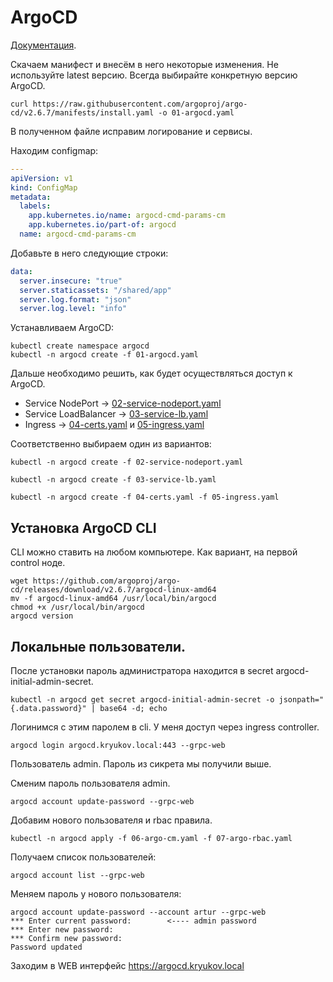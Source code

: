# ArgoCD

[Документация](https://argo-cd.readthedocs.io/en/stable/).

Скачаем манифест и внесём в него некоторые изменения. Не используйте latest версию. Всегда выбирайте 
конкретную версию ArgoCD.

```shell
curl https://raw.githubusercontent.com/argoproj/argo-cd/v2.6.7/manifests/install.yaml -o 01-argocd.yaml
```

В полученном файле исправим логирование и сервисы.

Находим configmap:

```yaml
---
apiVersion: v1
kind: ConfigMap
metadata:
  labels:
    app.kubernetes.io/name: argocd-cmd-params-cm
    app.kubernetes.io/part-of: argocd
  name: argocd-cmd-params-cm
```

Добавьте в него следующие строки:

```yaml
data:
  server.insecure: "true"
  server.staticassets: "/shared/app"
  server.log.format: "json"
  server.log.level: "info"
```

Устанавливаем ArgoCD:

```shell
kubectl create namespace argocd
kubectl -n argocd create -f 01-argocd.yaml
```

Дальше необходимо решить, как будет осуществляться доступ к ArgoCD.
* Service NodePort -> [02-service-nodeport.yaml](02-service-nodeport.yaml)
* Service LoadBalancer -> [03-service-lb.yaml](03-service-lb.yaml)
* Ingress -> [04-certs.yaml](04-certs.yaml) и [05-ingress.yaml](05-ingress.yaml)

Соответственно выбираем один из вариантов:

```shell
kubectl -n argocd create -f 02-service-nodeport.yaml
```

```shell
kubectl -n argocd create -f 03-service-lb.yaml
```

```shell
kubectl -n argocd create -f 04-certs.yaml -f 05-ingress.yaml
```

## Установка ArgoCD CLI

CLI можно ставить на любом компьютере. Как вариант, на первой 
control ноде.

```shell
wget https://github.com/argoproj/argo-cd/releases/download/v2.6.7/argocd-linux-amd64
mv -f argocd-linux-amd64 /usr/local/bin/argocd
chmod +x /usr/local/bin/argocd
argocd version
```

## Локальные пользователи.

После установки пароль администратора находится в secret argocd-initial-admin-secret. 

```shell
kubectl -n argocd get secret argocd-initial-admin-secret -o jsonpath="{.data.password}" | base64 -d; echo
```

Логинимся с этим паролем в cli. У меня доступ через ingress controller. 

```shell
argocd login argocd.kryukov.local:443 --grpc-web
```

Пользователь admin. Пароль из сикрета мы получили выше.

Сменим пароль пользователя admin.

```shell
argocd account update-password --grpc-web
```

Добавим нового пользователя и rbac правила.

```shell
kubectl -n argocd apply -f 06-argo-cm.yaml -f 07-argo-rbac.yaml
```

Получаем список пользователей:

```shell
argocd account list --grpc-web
```

Меняем пароль у нового пользователя:

    argocd account update-password --account artur --grpc-web
    *** Enter current password:        <---- admin password
    *** Enter new password:
    *** Confirm new password:
    Password updated

Заходим в WEB интерфейс https://argocd.kryukov.local